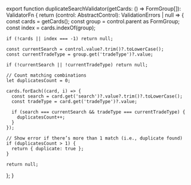 export function duplicateSearchValidator(getCards: () => FormGroup[]): ValidatorFn {
  return (control: AbstractControl): ValidationErrors | null => {
    const cards = getCards();
    const group = control.parent as FormGroup;
    const index = cards.indexOf(group);

    if (!cards || index === -1) return null;

    const currentSearch = control.value?.trim()?.toLowerCase();
    const currentTradeType = group.get('tradeType')?.value;

    if (!currentSearch || !currentTradeType) return null;

    // Count matching combinations
    let duplicatesCount = 0;

    cards.forEach((card, i) => {
      const search = card.get('search')?.value?.trim()?.toLowerCase();
      const tradeType = card.get('tradeType')?.value;

      if (search === currentSearch && tradeType === currentTradeType) {
        duplicatesCount++;
      }
    });

    // Show error if there’s more than 1 match (i.e., duplicate found)
    if (duplicatesCount > 1) {
      return { duplicate: true };
    }

    return null;
  };
}